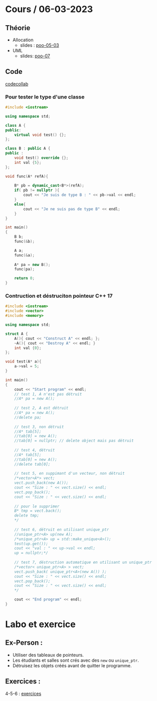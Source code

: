 # Cours / 06-03-2023

## Théorie 
- Allocation 
  - slides : [poo-05-03](https://cyberlearn.hes-so.ch/pluginfile.php/4250436/mod_resource/content/0/poo-06-01-allocation.pdf)
- UML
  - slides: [poo-07](https://cyberlearn.hes-so.ch/pluginfile.php/4251557/mod_resource/content/0/poo-07%20-%20Unified%20Modeling%20Language.pdf)

## Code
[codecollab](https://codecollab.io/@tmaulaz/poo23-allocation)

### Pour tester le type d'une classe 
```cpp
#include <iostream>

using namespace std;

class A {
public:
    virtual void test() {};
};

class B : public A {
public : 
    void test() override {};
    int val {5};
};

void func(A* refA){
    
    B* pb = dynamic_cast<B*>(refA);
    if( pb != nullptr ){
        cout << "Je suis de type B : " << pb->val << endl;
    }
    else{
        cout << "Je ne suis pas de type B" << endl;
    }
}

int main()
{
    B b;
    func(&b);

    A a;
    func(&a);
    
    A* pa = new B();
    func(pa);

    return 0;
}
``` 

### Contruction et déstruciton pointeur C++ 17
```cpp	
#include <iostream>
#include <vector>
#include <memory>

using namespace std;

struct A {
    A(){ cout << "Construct A" << endl; };
    ~A(){ cout << "Destroy A" << endl; }
    int val {0};
};

void test(A* a){
    a->val = 5;
}

int main()
{
    cout << "Start program" << endl;
    // test 1, A n'est pas détruit
    //A* pa = new A();
    
    // test 2, A est détruit
    //A* pa = new A();
    //delete pa;
    
    // test 3, non détruit
    //A* tab[5];
    //tab[0] = new A();
    //tab[0] = nullptr; // delete object mais pas détruit
    
    // test 4, détruit
    //A* tab[5];
    //tab[0] = new A();
    //delete tab[0];
    
    // test 5, en suppimant d'un vecteur, non détruit
    /*vector<A*> vect;
    vect.push_back(new A());
    cout << "Size : " << vect.size() << endl;
    vect.pop_back();
    cout << "Size : " << vect.size() << endl;
    
    // pour le supprimer
    B* tmp = vect.back();
    delete tmp;
    */
    
    // test 6, détruit en utilisant unique_ptr
    //unique_ptr<A> up(new A);
    /*unique_ptr<A> up = std::make_unique<A>();
    test(up.get());
    cout << "val : " << up->val << endl;
    up = nullptr;*/
    
    // test 7, déstruction automatique en utilisant un unique_ptr
    /*vector< unique_ptr<A> > vect;
    vect.push_back( unique_ptr<A>(new A()) );
    cout << "Size : " << vect.size() << endl;
    vect.pop_back();
    cout << "Size : " << vect.size() << endl;    
    */

    cout << "End program" << endl;
}
```

# Labo et exercice
## Ex-Person :
- Utiliser des tableaux de pointeurs.
- Les étudiants et salles sont crés avec des `new` ou `unique_ptr`.
- Détruisez les objets créés avant de quitter le programme.

## Exercices :
4-5-6 : [exercices](https://github.com/tony-maulaz/poo-exercices/blob/main/ex80-allocation.md)

